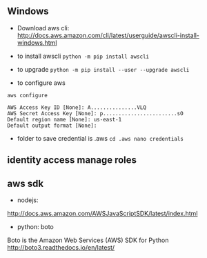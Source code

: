 ## Windows

* Download aws cli:
http://docs.aws.amazon.com/cli/latest/userguide/awscli-install-windows.html

* to install awscli
`
python -m pip install awscli
`

* to upgrade
`
python -m pip install --user --upgrade awscli
`

* to configure aws

```
aws configure

AWS Access Key ID [None]: A...............VLQ
AWS Secret Access Key [None]: p........................sO
Default region name [None]: us-east-1
Default output format [None]:
```

* folder to save credential is .aws
`
cd .aws
nano credentials
`

## identity access manage roles


## aws sdk

* nodejs:

http://docs.aws.amazon.com/AWSJavaScriptSDK/latest/index.html

* python: boto

Boto is the Amazon Web Services (AWS) SDK for Python
http://boto3.readthedocs.io/en/latest/
